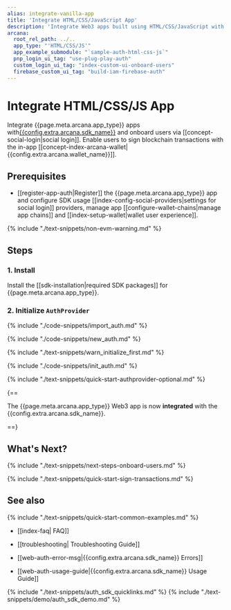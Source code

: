 ```yaml
---
alias: integrate-vanilla-app
title: 'Integrate HTML/CSS/JavaScript App'
description: 'Integrate Web3 apps built using HTML/CSS/JavaScript with the Arcana Auth SDK using the instructions listed here.'
arcana:
  root_rel_path: ../..
  app_type: "'HTML/CSS/JS'"
  app_example_submodule: "`sample-auth-html-css-js`"
  pnp_login_ui_tag: "use-plug-play-auth"
  custom_login_ui_tag: "index-custom-ui-onboard-users"
  firebase_custom_ui_tag: "build-iam-firebase-auth"
---
```


# Integrate HTML/CSS/JS App

Integrate {{page.meta.arcana.app_type}} apps with[{{config.extra.arcana.sdk_name}}]({{page.meta.arcana.root_rel_path}}/concepts/authsdk.md) and onboard users via [[concept-social-login|social login]]. Enable users to sign blockchain transactions with the in-app [[concept-index-arcana-wallet|{{config.extra.arcana.wallet_name}}]].

## Prerequisites

* [[register-app-auth|Register]] the {{page.meta.arcana.app_type}} app and configure SDK usage [[index-config-social-providers|settings for social login]] providers, manage app [[configure-wallet-chains|manage app chains]] and [[index-setup-wallet|wallet user experience]].

{% include "./text-snippets/non-evm-warning.md" %}

## Steps

### 1. Install

Install the [[sdk-installation|required SDK packages]] for {{page.meta.arcana.app_type}}.

### 2. Initialize `AuthProvider`

{% include "./code-snippets/import_auth.md" %}

{% include "./code-snippets/new_auth.md" %}

{% include "./text-snippets/warn_initialize_first.md" %}

{% include "./code-snippets/init_auth.md" %}

{% include "./text-snippets/quick-start-authprovider-optional.md" %}

{==

The {{page.meta.arcana.app_type}} Web3 app is now **integrated** with the {{config.extra.arcana.sdk_name}}.

==}

## What's Next?

{% include "./text-snippets/next-steps-onboard-users.md" %}

{% include "./text-snippets/quick-start-sign-transactions.md" %}

## See also

{% include "./text-snippets/quick-start-common-examples.md" %}

* [[index-faq| FAQ]]

* [[troubleshooting| Troubleshooting Guide]]

* [[web-auth-error-msg|{{config.extra.arcana.sdk_name}} Errors]]

* [[web-auth-usage-guide|{{config.extra.arcana.sdk_name}} Usage Guide]]

{% include "./text-snippets/auth_sdk_quicklinks.md" %}
{% include "./text-snippets/demo/auth_sdk_demo.md" %}
